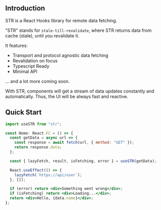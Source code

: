 ## Introduction

STR is a React Hooks library for remote data fetching.

"STR" stands for `stale-till-revalidate`, where STR returns data from cache (stale), until you revalidate it.

It features:

- Transport and protocol agnostic data fetching
- Revalidation on focus
- Typescript Ready
- Minimal API

... and a lot more coming soon.

With STR, components will get a stream of data updates constantly and automatically. Thus, the UI will be always fast and reactive.

## Quick Start

```jsx
import useSTR from "str";

const Home: React.FC = () => {
  const getData = async url => {
    const response = await fetch(url, { method: "GET" });
    return response.data;
  };

  const { lazyFetch, result, isFetching, error } = useSTR(getData);

  React.useEffect(() => {
    lazyFetch(`https://api/user`);
  }, []);

  if (error) return <div>Something went wrong</div>;
  if (isFetching) return <div>Loading...</div>;
  return <div>Hello, {data.name}</div>;
};
```
